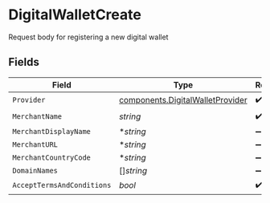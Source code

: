 # DigitalWalletCreate

Request body for registering a new digital wallet


## Fields

| Field                                                                                | Type                                                                                 | Required                                                                             | Description                                                                          | Example                                                                              |
| ------------------------------------------------------------------------------------ | ------------------------------------------------------------------------------------ | ------------------------------------------------------------------------------------ | ------------------------------------------------------------------------------------ | ------------------------------------------------------------------------------------ |
| `Provider`                                                                           | [components.DigitalWalletProvider](../../models/components/digitalwalletprovider.md) | :heavy_check_mark:                                                                   | N/A                                                                                  |                                                                                      |
| `MerchantName`                                                                       | *string*                                                                             | :heavy_check_mark:                                                                   | N/A                                                                                  |                                                                                      |
| `MerchantDisplayName`                                                                | **string*                                                                            | :heavy_minus_sign:                                                                   | N/A                                                                                  |                                                                                      |
| `MerchantURL`                                                                        | **string*                                                                            | :heavy_minus_sign:                                                                   | N/A                                                                                  |                                                                                      |
| `MerchantCountryCode`                                                                | **string*                                                                            | :heavy_minus_sign:                                                                   | N/A                                                                                  | DE                                                                                   |
| `DomainNames`                                                                        | []*string*                                                                           | :heavy_minus_sign:                                                                   | N/A                                                                                  |                                                                                      |
| `AcceptTermsAndConditions`                                                           | *bool*                                                                               | :heavy_check_mark:                                                                   | N/A                                                                                  |                                                                                      |